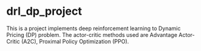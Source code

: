 # drl_dp_project
This is a project implements deep reinforcement learning to Dynamic Pricing (DP) problem. The actor-critic methods used are Advantage Actor-Critic (A2C), Proximal Policy Optimization (PPO).
